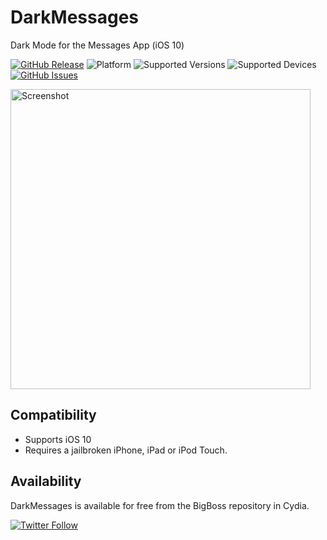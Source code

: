 # DarkMessages
Dark Mode for the Messages App (iOS 10)

[![GitHub Release](https://img.shields.io/github/release/sticktron/darkmessages.svg)](https://github.com/sticktron/darkmessages/releases)
![Platform](https://img.shields.io/badge/platform-iOS-lightgrey.svg)
![Supported Versions](https://img.shields.io/badge/supports-iOS_10.x-lightgrey.svg)
![Supported Devices](https://img.shields.io/badge/devices-iPhone,_iPad,_iPod_Touch-lightgrey.svg)
[![GitHub Issues](https://img.shields.io/github/issues/sticktron/darkmessages.svg)](https://github.com/sticktron/darkmessages/issues)

<img src="https://cloud.githubusercontent.com/assets/442549/22517064/e6e9b114-e875-11e6-8e4d-57e01c2d6e10.jpg" alt="Screenshot" width="480">

## Compatibility

- Supports iOS 10
- Requires a jailbroken iPhone, iPad or iPod Touch.

<!--
## Features
-->

## Availability
DarkMessages is available for free from the BigBoss repository in Cydia.

<!--
## What's new
-->

[![Twitter Follow](https://img.shields.io/twitter/follow/sticktron.svg?style=social&label=Follow)](http://twitter.com/sticktron)
